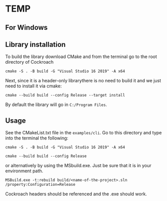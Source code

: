 # **TEMP**

## For Windows

## Library installation

To build the library download CMake and from the terminal go to the root directory of Cockroach

```terminal
cmake -S . -B build -G "Visual Studio 16 2019" -A x64
```

Next, since it is a header-only librarythere is no need to build it and we just need to install it via cmake:

```terminal
cmake --build build --config Release --target install
```

By default the library will go in `C:/Program Files`.


## Usage

See the CMakeList.txt file in the `examples/cli`.
Go to this directory and type into the terminal the following:


```terminal
cmake -S . -B build -G "Visual Studio 16 2019" -A x64
```

```terminal
cmake --build build --config Release
```

or alternatively by using the MSbuild.exe. Just be sure that it is in your environment path.

```terminal
MSBuild.exe -t:rebuild build/<name-of-the-project>.sln /property:Configuration=Release
```

Cockroach headers should be referenced and the .exe should work.